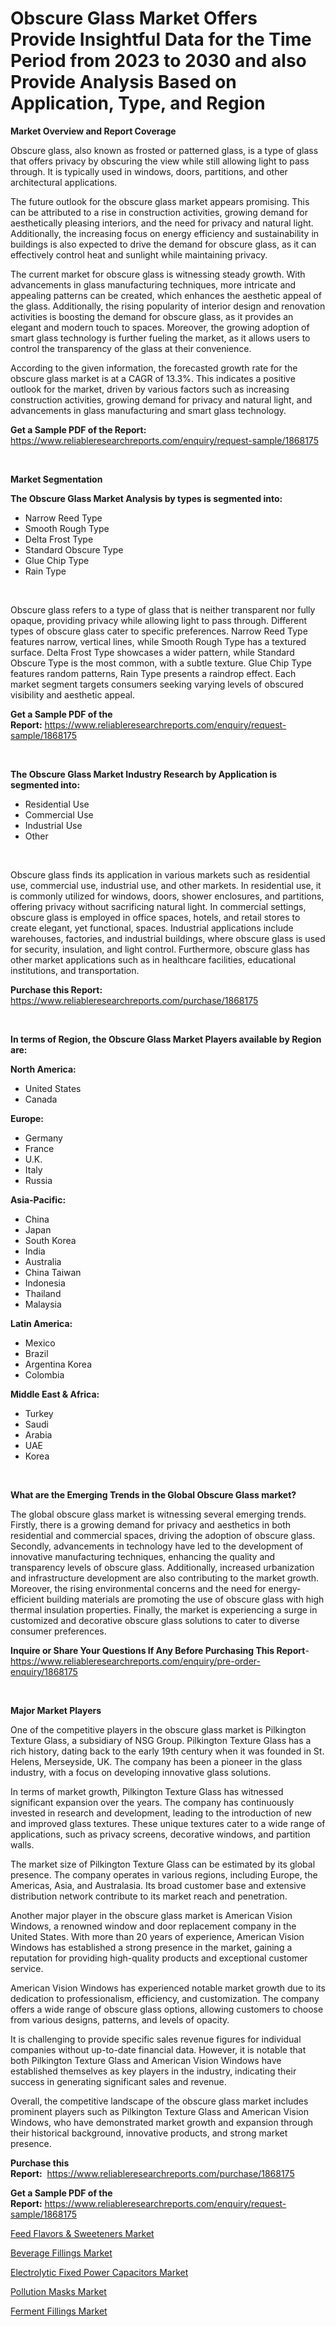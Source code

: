 <p><h1>Obscure Glass Market Offers Provide Insightful Data for the Time Period from 2023 to 2030 and also Provide Analysis Based on Application, Type, and Region</h1></p><p><strong>Market Overview and Report Coverage</strong></p>
<p><p>Obscure glass, also known as frosted or patterned glass, is a type of glass that offers privacy by obscuring the view while still allowing light to pass through. It is typically used in windows, doors, partitions, and other architectural applications. </p><p>The future outlook for the obscure glass market appears promising. This can be attributed to a rise in construction activities, growing demand for aesthetically pleasing interiors, and the need for privacy and natural light. Additionally, the increasing focus on energy efficiency and sustainability in buildings is also expected to drive the demand for obscure glass, as it can effectively control heat and sunlight while maintaining privacy.</p><p>The current market for obscure glass is witnessing steady growth. With advancements in glass manufacturing techniques, more intricate and appealing patterns can be created, which enhances the aesthetic appeal of the glass. Additionally, the rising popularity of interior design and renovation activities is boosting the demand for obscure glass, as it provides an elegant and modern touch to spaces. Moreover, the growing adoption of smart glass technology is further fueling the market, as it allows users to control the transparency of the glass at their convenience.</p><p>According to the given information, the forecasted growth rate for the obscure glass market is at a CAGR of 13.3%. This indicates a positive outlook for the market, driven by various factors such as increasing construction activities, growing demand for privacy and natural light, and advancements in glass manufacturing and smart glass technology.</p></p>
<p><strong>Get a Sample PDF of the Report:</strong> <a href="https://www.reliableresearchreports.com/enquiry/request-sample/1868175">https://www.reliableresearchreports.com/enquiry/request-sample/1868175</a></p>
<p>&nbsp;</p>
<p><strong>Market Segmentation</strong></p>
<p><strong>The Obscure Glass Market Analysis by types is segmented into:</strong></p>
<p><ul><li>Narrow Reed Type</li><li>Smooth Rough Type</li><li>Delta Frost Type</li><li>Standard Obscure Type</li><li>Glue Chip Type</li><li>Rain Type</li></ul></p>
<p>&nbsp;</p>
<p><p>Obscure glass refers to a type of glass that is neither transparent nor fully opaque, providing privacy while allowing light to pass through. Different types of obscure glass cater to specific preferences. Narrow Reed Type features narrow, vertical lines, while Smooth Rough Type has a textured surface. Delta Frost Type showcases a wider pattern, while Standard Obscure Type is the most common, with a subtle texture. Glue Chip Type features random patterns, Rain Type presents a raindrop effect. Each market segment targets consumers seeking varying levels of obscured visibility and aesthetic appeal.</p></p>
<p><strong>Get a Sample PDF of the Report:</strong>&nbsp;<a href="https://www.reliableresearchreports.com/enquiry/request-sample/1868175">https://www.reliableresearchreports.com/enquiry/request-sample/1868175</a></p>
<p>&nbsp;</p>
<p><strong>The Obscure Glass Market Industry Research by Application is segmented into:</strong></p>
<p><ul><li>Residential Use</li><li>Commercial Use</li><li>Industrial Use</li><li>Other</li></ul></p>
<p>&nbsp;</p>
<p><p>Obscure glass finds its application in various markets such as residential use, commercial use, industrial use, and other markets. In residential use, it is commonly utilized for windows, doors, shower enclosures, and partitions, offering privacy without sacrificing natural light. In commercial settings, obscure glass is employed in office spaces, hotels, and retail stores to create elegant, yet functional, spaces. Industrial applications include warehouses, factories, and industrial buildings, where obscure glass is used for security, insulation, and light control. Furthermore, obscure glass has other market applications such as in healthcare facilities, educational institutions, and transportation.</p></p>
<p><strong>Purchase this Report:</strong>&nbsp; <a href="https://www.reliableresearchreports.com/purchase/1868175">https://www.reliableresearchreports.com/purchase/1868175</a></p>
<p>&nbsp;</p>
<p><strong>In terms of Region, the Obscure Glass Market Players available by Region are:</strong></p>
<p>
    <p> <strong> North America: </strong>
        <ul>
            <li>United States</li>
            <li>Canada</li>
        </ul>
        </p> 
    <p> <strong> Europe: </strong>
        <ul>
            <li>Germany</li>
            <li>France</li>
            <li>U.K.</li>
            <li>Italy</li>
            <li>Russia</li>
        </ul>
        </p> 
    <p> <strong> Asia-Pacific: </strong>
        <ul>
            <li>China</li>
            <li>Japan</li>
            <li>South Korea</li>
            <li>India</li>
            <li>Australia</li>
            <li>China Taiwan</li>
            <li>Indonesia</li>
            <li>Thailand</li>
            <li>Malaysia</li>
        </ul>
        </p> 
    <p> <strong> Latin America: </strong>
        <ul>
            <li>Mexico</li>
            <li>Brazil</li>
            <li>Argentina Korea</li>
            <li>Colombia</li>
        </ul>
        </p> 
    <p> <strong> Middle East & Africa: </strong>
        <ul>
            <li>Turkey</li>
            <li>Saudi</li>
            <li>Arabia</li>
            <li>UAE</li>
            <li>Korea</li>
        </ul>
    </p>
    </p>
<p>&nbsp;</p>
<p><strong>What are the Emerging Trends in the Global Obscure Glass market?</strong></p>
<p><p>The global obscure glass market is witnessing several emerging trends. Firstly, there is a growing demand for privacy and aesthetics in both residential and commercial spaces, driving the adoption of obscure glass. Secondly, advancements in technology have led to the development of innovative manufacturing techniques, enhancing the quality and transparency levels of obscure glass. Additionally, increased urbanization and infrastructure development are also contributing to the market growth. Moreover, the rising environmental concerns and the need for energy-efficient building materials are promoting the use of obscure glass with high thermal insulation properties. Finally, the market is experiencing a surge in customized and decorative obscure glass solutions to cater to diverse consumer preferences.</p></p>
<p><strong>Inquire or Share Your Questions If Any Before Purchasing This Report</strong>- <a href="https://www.reliableresearchreports.com/enquiry/pre-order-enquiry/1868175">https://www.reliableresearchreports.com/enquiry/pre-order-enquiry/1868175</a></p>
<p>&nbsp;</p>
<p><strong>Major Market Players</strong></p>
<p><p>One of the competitive players in the obscure glass market is Pilkington Texture Glass, a subsidiary of NSG Group. Pilkington Texture Glass has a rich history, dating back to the early 19th century when it was founded in St. Helens, Merseyside, UK. The company has been a pioneer in the glass industry, with a focus on developing innovative glass solutions.</p><p>In terms of market growth, Pilkington Texture Glass has witnessed significant expansion over the years. The company has continuously invested in research and development, leading to the introduction of new and improved glass textures. These unique textures cater to a wide range of applications, such as privacy screens, decorative windows, and partition walls.</p><p>The market size of Pilkington Texture Glass can be estimated by its global presence. The company operates in various regions, including Europe, the Americas, Asia, and Australasia. Its broad customer base and extensive distribution network contribute to its market reach and penetration.</p><p>Another major player in the obscure glass market is American Vision Windows, a renowned window and door replacement company in the United States. With more than 20 years of experience, American Vision Windows has established a strong presence in the market, gaining a reputation for providing high-quality products and exceptional customer service.</p><p>American Vision Windows has experienced notable market growth due to its dedication to professionalism, efficiency, and customization. The company offers a wide range of obscure glass options, allowing customers to choose from various designs, patterns, and levels of opacity.</p><p>It is challenging to provide specific sales revenue figures for individual companies without up-to-date financial data. However, it is notable that both Pilkington Texture Glass and American Vision Windows have established themselves as key players in the industry, indicating their success in generating significant sales and revenue.</p><p>Overall, the competitive landscape of the obscure glass market includes prominent players such as Pilkington Texture Glass and American Vision Windows, who have demonstrated market growth and expansion through their historical background, innovative products, and strong market presence.</p></p>
<p><strong>Purchase this Report:</strong>&nbsp;&nbsp;<a href="https://www.reliableresearchreports.com/purchase/1868175">https://www.reliableresearchreports.com/purchase/1868175</a></p>
<p></p>
<p><strong>Get a Sample PDF of the Report:</strong>&nbsp;<a href="https://www.reliableresearchreports.com/enquiry/request-sample/1868175">https://www.reliableresearchreports.com/enquiry/request-sample/1868175</a></p>
<p><p><a href="https://medium.com/@henrykihn/feed-flavors-amp-sweeteners-market-share-evolution-and-market-growth-trends-2023-2030-ad0f517caed4">Feed Flavors & Sweeteners Market</a></p><p><a href="https://medium.com/@beaugrant15/beverage-fillings-market-outlook-industry-overview-and-forecast-2023-to-2030-e42480d26213">Beverage Fillings Market</a></p><p><a href="https://medium.com/@edenkrajcik/electrolytic-fixed-power-capacitors-market-outlook-industry-overview-and-forecast-2023-to-2030-656a6b6fd360">Electrolytic Fixed Power Capacitors Market</a></p><p><a href="https://medium.com/@clayreinger/pollution-masks-market-trends-and-market-analysis-forecasted-for-period-2023-2030-7fc8e7866e65">Pollution Masks Market</a></p><p><a href="https://medium.com/@audieyost1952/ferment-fillings-nbsp-market-focuses-on-market-share-size-and-projected-forecast-till-2030-60b269267b6f">Ferment Fillings Market</a></p></p>